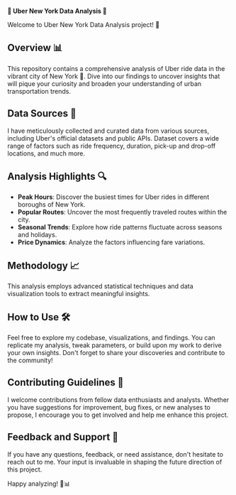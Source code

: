**🚕 Uber New York Data Analysis 🗽**

Welcome to Uber New York Data Analysis project! 🎉

## Overview 📊
This repository contains a comprehensive analysis of Uber ride data in the vibrant city of New York 🌆. Dive into our findings to uncover insights that will pique your curiosity and broaden your understanding of urban transportation trends. 

## Data Sources 📑
I have meticulously collected and curated data from various sources, including Uber's official datasets and public APIs. Dataset covers a wide range of factors such as ride frequency, duration, pick-up and drop-off locations, and much more.

## Analysis Highlights 🔍
- **Peak Hours**: Discover the busiest times for Uber rides in different boroughs of New York.
- **Popular Routes**: Uncover the most frequently traveled routes within the city.
- **Seasonal Trends**: Explore how ride patterns fluctuate across seasons and holidays.
- **Price Dynamics**: Analyze the factors influencing fare variations.

## Methodology 📈
This analysis employs advanced statistical techniques and data visualization tools to extract meaningful insights.

## How to Use 🛠️
Feel free to explore my codebase, visualizations, and findings. You can replicate my analysis, tweak parameters, or build upon my work to derive your own insights. Don't forget to share your discoveries and contribute to the community!

## Contributing Guidelines 🤝
I welcome contributions from fellow data enthusiasts and analysts. Whether you have suggestions for improvement, bug fixes, or new analyses to propose, I encourage you to get involved and help me enhance this project.

## Feedback and Support 📧
If you have any questions, feedback, or need assistance, don't hesitate to reach out to me. Your input is invaluable in shaping the future direction of this project.

Happy analyzing! 🚀📊
